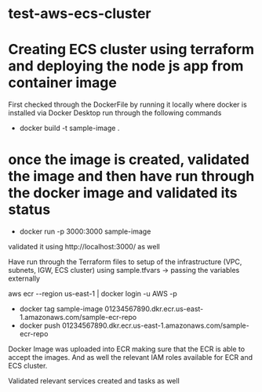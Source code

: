 # test-aws-ecs-cluster
Creating ECS cluster using terraform and deploying the node js app from container image
================================================
First checked through the DockerFile by running it locally where docker is installed via Docker Desktop
run through the following commands
  - docker build -t sample-image .

# once the image is created, validated the image and then have run through the docker image and validated its status
- docker run -p 3000:3000 sample-image

validated it using http://localhost:3000/ as well

Have run through the Terraform files to setup of the infrastructure (VPC, subnets, IGW, ECS cluster) using sample.tfvars -> passing the variables externally

aws ecr --region us-east-1 | docker login -u AWS -p <key> <ECR-repo-URI>

- docker tag sample-image 01234567890.dkr.ecr.us-east-1.amazonaws.com/sample-ecr-repo
- docker push 01234567890.dkr.ecr.us-east-1.amazonaws.com/sample-ecr-repo

Docker Image was uploaded into ECR making sure that the ECR is able to accept the images. And as well the relevant IAM roles available for ECR and ECS cluster.

Validated relevant services created and tasks as well

